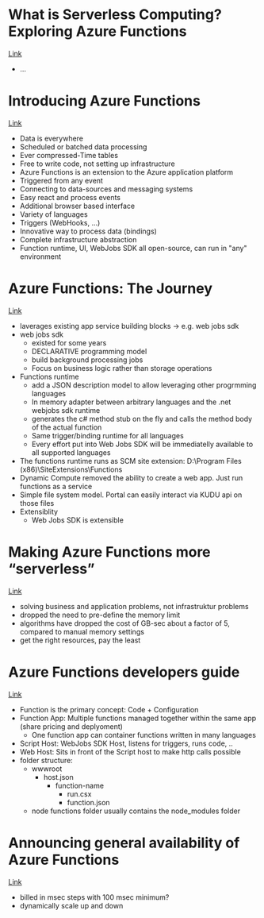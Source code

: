 # What is Serverless Computing? Exploring Azure Functions

[Link](https://www.hanselman.com/blog/WhatIsServerlessComputingExploringAzureFunctions.aspx)

- ...

# Introducing Azure Functions

[Link](https://azure.microsoft.com/en-us/blog/introducing-azure-functions/)

- Data is everywhere
- Scheduled or batched data processing
- Ever compressed-Time tables
- Free to write code, not setting up infrastructure
- Azure Functions is an extension to the Azure application platform
- Triggered from any event
- Connecting to data-sources and messaging systems
- Easy react and process events
- Additional browser based interface
- Variety of languages
- Triggers (WebHooks, ...)
- Innovative way to process data (bindings)
- Complete infrastructure abstraction
- Function runtime, UI, WebJobs SDK all open-source, can run in "any" environment

# Azure Functions: The Journey

[Link](https://blogs.msdn.microsoft.com/appserviceteam/2016/04/27/azure-functions-the-journey/)

- laverages existing app service building blocks -> e.g. web jobs sdk
- web jobs sdk
  - existed for some years
  - DECLARATIVE programming model
  - build background processing jobs
  - Focus on business logic rather than storage operations
- Functions runtime
  - add a JSON description model to allow leveraging other progrmming languages
  - In memory adapter between arbitrary languages and the .net webjobs sdk runtime
  - generates the c# method stub on the fly and calls the method body of the actual function
  - Same trigger/binding runtime for all languages
  - Every effort put into Web Jobs SDK will be immediatelly available to all supported languages
- The functions runtime runs as SCM site extension: D:\Program Files (x86)\SiteExtensions\Functions
- Dynamic Compute removed the ability to create a web app. Just run functions as a service
- Simple file system model. Portal can easily interact via KUDU api on those files
- Extensiblity
  - Web Jobs SDK is extensible

# Making Azure Functions more “serverless”

[Link](https://blogs.msdn.microsoft.com/appserviceteam/2016/11/15/making-azure-functions-more-serverless/)

- solving business and application problems, not infrastruktur problems
- dropped the need to pre-define the memory limit
- algorithms have dropped the cost of GB-sec about a factor of 5, compared to manual memory settings
- get the right resources, pay the least

# Azure Functions developers guide

[Link](https://docs.microsoft.com/en-us/azure/azure-functions/functions-reference)

- Function is the primary concept: Code + Configuration
- Function App: Multiple functions managed together within the same app (share pricing and deplyoment)
  - One function app can container functions written in many languages
- Script Host: WebJobs SDK Host, listens for triggers, runs code, ..
- Web Host: Sits in front of the Script host to make http calls possible
- folder structure:
  - wwwroot
    - host.json
      - function-name
        - run.csx
        - function.json
  - node functions folder usually contains the node_modules folder

# Announcing general availability of Azure Functions

[Link](https://azure.microsoft.com/en-us/blog/announcing-general-availability-of-azure-functions/)

- billed in msec steps with 100 msec minimum?
- dynamically scale up and down
